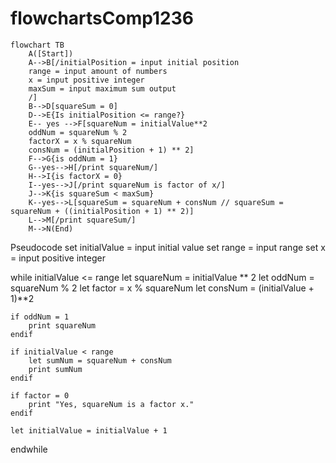 # flowchartsComp1236
```mermaid
flowchart TB
    A([Start])
    A-->B[/initialPosition = input initial position
    range = input amount of numbers
    x = input positive integer
    maxSum = input maximum sum output
    /]
    B-->D[squareSum = 0]
    D-->E{Is initialPosition <= range?}
    E-- yes -->F[squareNum = initialValue**2
    oddNum = squareNum % 2
    factorX = x % squareNum
    consNum = (initialPosition + 1) ** 2]
    F-->G{is oddNum = 1}
    G--yes-->H[/print squareNum/]
    H-->I{is factorX = 0}
    I--yes-->J[/print squareNum is factor of x/]
    J-->K{is squareSum < maxSum}
    K--yes-->L[squareSum = squareNum + consNum // squareSum = squareNum + ((initialPosition + 1) ** 2)]
    L-->M[/print squareSum/]
    M-->N(End)

```

Pseudocode
set initialValue = input initial value
set range = input range
set x = input positive integer

while initialValue <= range
    let squareNum = initialValue ** 2
    let oddNum = squareNum % 2
    let factor = x % squareNum
    let consNum = (initialValue + 1)**2
     
    if oddNum = 1
        print squareNum
    endif
    
    if initialValue < range
        let sumNum = squareNum + consNum
        print sumNum
    endif

    if factor = 0
        print "Yes, squareNum is a factor x."
    endif
    
    let initialValue = initialValue + 1

endwhile
    

    

